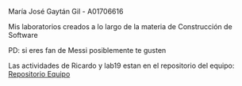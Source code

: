 María José Gaytán Gil - A01706616

Mis laboratorios creados a lo largo de la materia de Construcción de Software

PD: si eres fan de Messi posiblemente te gusten 

Las actividades de Ricardo y lab19 estan en el repositorio del equipo: [Repositorio Equipo](https://github.com/DanielContrerasCh/Team-404)